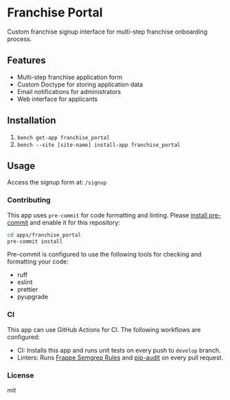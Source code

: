 # Franchise Portal

Custom franchise signup interface for multi-step franchise onboarding process.

## Features

- Multi-step franchise application form
- Custom Doctype for storing application data
- Email notifications for administrators
- Web interface for applicants

## Installation

1. `bench get-app franchise_portal`
2. `bench --site [site-name] install-app franchise_portal`

## Usage

Access the signup form at: `/signup`

### Contributing

This app uses `pre-commit` for code formatting and linting. Please [install pre-commit](https://pre-commit.com/#installation) and enable it for this repository:

```bash
cd apps/franchise_portal
pre-commit install
```

Pre-commit is configured to use the following tools for checking and formatting your code:

- ruff
- eslint
- prettier
- pyupgrade

### CI

This app can use GitHub Actions for CI. The following workflows are configured:

- CI: Installs this app and runs unit tests on every push to `develop` branch.
- Linters: Runs [Frappe Semgrep Rules](https://github.com/frappe/semgrep-rules) and [pip-audit](https://pypi.org/project/pip-audit/) on every pull request.


### License

mit
